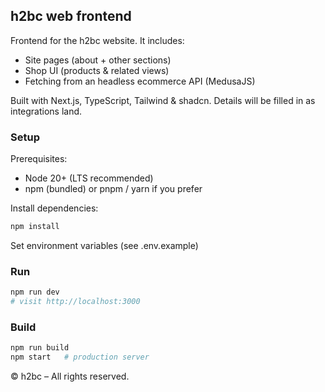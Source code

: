 ## h2bc web frontend

Frontend for the h2bc website. It includes:

- Site pages (about + other sections)
- Shop UI (products & related views)
- Fetching from an headless ecommerce API (MedusaJS)

Built with Next.js, TypeScript, Tailwind & shadcn. Details will be filled in as integrations land.

### Setup

Prerequisites:

- Node 20+ (LTS recommended)
- npm (bundled) or pnpm / yarn if you prefer

Install dependencies:

```bash
npm install
```

Set environment variables (see .env.example)

### Run

```bash
npm run dev
# visit http://localhost:3000
```

### Build

```bash
npm run build
npm start   # production server
```

© h2bc – All rights reserved.
